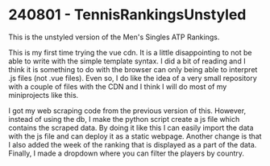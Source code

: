 # 240801 - TennisRankingsUnstyled
This is the unstyled version of the Men's Singles ATP Rankings.

This is my first time trying the vue cdn. It is a little disappointing to not be able to write with the simple template syntax. I did a bit of reading and I think it is something to do with the browser can only being able to interpret .js files (not .vue files). Even so, I do like the idea of a very small repository with a couple of files with the CDN and I think I will do most of my miniprojects like this. 

I got my web scraping code from the previous version of this. However, instead of using the db, I make the python script create a js file which contains the scraped data. By doing it like this I can easily import the data with the js file and can deploy it as a static webpage. Another change is that I also added the week of the ranking that is displayed as a part of the data. Finally, I made a dropdown where you can filter the players by country.
